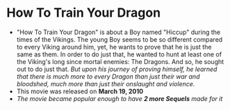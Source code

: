 # How To Train Your Dragon
- "How To Train Your Dragon" is about a Boy named "Hiccup" during the times of the Vikings. The young Boy seems to be so different compared to every Viking around him, yet, he wants to prove that he is just the same as them. In order to do just that, he wanted to hunt at least one of the Viking's long since mortal enemies: The Dragons. And so, he sought out to do just that. *But upon his journey of proving himself, he learned that there is much more to every Dragon than just their war and bloodshed, much more than just their onslaught and violence.* 
- This movie was released on **March 19, 2010**
- *The movie became popular enough to have **2 more Sequels** made for it*
